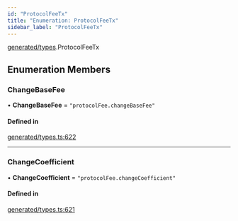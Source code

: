 ```yaml
---
id: "ProtocolFeeTx"
title: "Enumeration: ProtocolFeeTx"
sidebar_label: "ProtocolFeeTx"
---
```


[generated/types](../../../../modules/Generated/Types/Types.md).ProtocolFeeTx

## Enumeration Members

### ChangeBaseFee

• **ChangeBaseFee** = ``"protocolFee.changeBaseFee"``

#### Defined in

[generated/types.ts:622](https://github.com/PolymeshAssociation/polymesh-sdk/blob/720afb69c/src/generated/types.ts#L622)

___

### ChangeCoefficient

• **ChangeCoefficient** = ``"protocolFee.changeCoefficient"``

#### Defined in

[generated/types.ts:621](https://github.com/PolymeshAssociation/polymesh-sdk/blob/720afb69c/src/generated/types.ts#L621)

